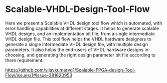 # Scalable-VHDL-Design-Tool-Flow


    

Here we present a Scalable VHDL design tool flow which  is automated, with error handling capabilities at different stages. It helps to generate scalable VHDL designs, and an implementation bit file, from a single intermediate VHDL design file. This tool flow helps the VHDL hardware designers to generate a single intermediate VHDL design file, with multiple design parameters. It also helps the end-users of VHDL hardware designs in choosing, and generating the right design parameter bit file according to there requirement.


https://github.com/vijaykumarvg1/Scalable-FPGA-design-Tool-Flow/issues/1#issue-381620953
